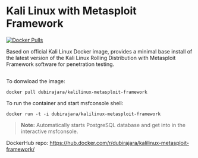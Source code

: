 # Kali Linux with Metasploit Framework

[![Docker Pulls](https://img.shields.io/docker/pulls/dubirajara/kalilinux-metasploit-framework.svg)](https://hub.docker.com/r/dubirajara/kalilinux-metasploit-framework)

Based on official Kali Linux Docker image, provides a minimal base install of the latest version of the Kali Linux Rolling Distribution with 
Metasploit Framework software for penetration testing.

##

To donwload the image:  

```
docker pull dubirajara/kalilinux-metasploit-framework
```


To run the container and start msfconsole shell:  

```
docker run -t -i dubirajara/kalilinux-metasploit-framework
```

> **Note:** Automatically starts PostgreSQL database and get into in the interactive msfconsole.

DockerHub repo: https://hub.docker.com/r/dubirajara/kalilinux-metasploit-framework/